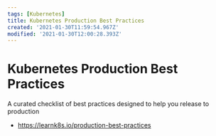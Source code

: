 ```yaml
---
tags: [Kubernetes]
title: Kubernetes Production Best Practices
created: '2021-01-30T11:59:54.967Z'
modified: '2021-01-30T12:00:28.393Z'
---
```


# Kubernetes Production Best Practices


A curated checklist of best practices designed to help you release to production

* https://learnk8s.io/production-best-practices

